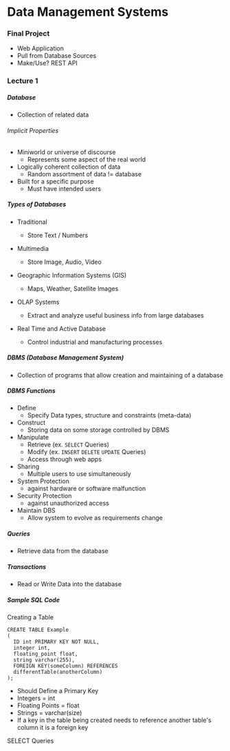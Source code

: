 # Data Management Systems

### Final Project

- Web Application
- Pull from Database Sources
- Make/Use? REST API

### Lecture 1

##### Database
- Collection of related data

###### Implicit Properties
  - Miniworld or universe of discourse
    - Represents some aspect of the real world
  - Logically coherent collection of data
    - Random assortment of data != database
  - Built for a specific purpose
    - Must have intended users

##### Types of Databases
- Traditional
  - Store Text / Numbers


- Multimedia
  - Store Image, Audio, Video


- Geographic Information Systems (GIS)
  - Maps, Weather, Satellite Images


- OLAP Systems
  - Extract and analyze useful business info from large databases


- Real Time and Active Database
  - Control industrial and manufacturing processes

##### DBMS (Database Management System)
- Collection of programs that allow creation and maintaining of a database

##### DBMS Functions
- Define
  - Specify Data types, structure and constraints (meta-data)
- Construct
  - Storing data on some storage controlled by DBMS
- Manipulate
  - Retrieve (ex. `SELECT` Queries)
  - Modify (ex. `INSERT` `DELETE` `UPDATE` Queries)
  - Access through web apps
- Sharing
  - Multiple users to use simultaneously
- System Protection
  - against hardware or software malfunction
- Security Protection
  - against unauthorized access
- Maintain DBS
  - Allow system to evolve as requirements change

##### Queries
- Retrieve data from the database

##### Transactions
- Read or Write Data into the database

##### Sample SQL Code

Creating a Table

```
CREATE TABLE Example
(
  ID int PRIMARY KEY NOT NULL,
  integer int,
  floating_point float,
  string varchar(255),
  FOREIGN KEY(someColumn) REFERENCES
  differentTable(anotherColumn)
);
```
- Should Define a Primary Key
- Integers = int
- Floating Points = float
- Strings = varchar(size)
- If a key in the table being created needs to reference another table's column it is a foreign key

SELECT Queries

```

```
